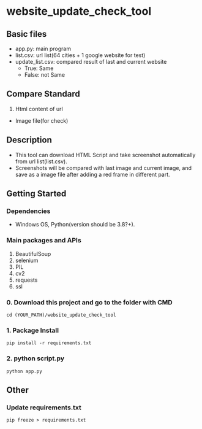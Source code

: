 # website_update_check_tool
## Basic files
- app.py: main program
- list.csv: url list(64 cities + 1 google website for test)
- update_list.csv: compared result of last and current website
  - True: Same
  - False: not Same

## Compare Standard
1. Html content of url
* Image file(for check)

## Description
* This tool can download HTML Script and take screenshot automatically from url list(list.csv).
* Screenshots will be compared with last image and current image, and save as a image file after adding a red frame in different part.

## Getting Started
### Dependencies
* Windows OS, Python(version should be 3.8?+).

### Main packages and APIs
1. BeautifulSoup
2. selenium
3. PIL
4. cv2
5. requests
6. ssl

### 0. Download this project and go to the folder with CMD
```
cd (YOUR_PATH)/website_update_check_tool
```

### 1. Package Install
```
pip install -r requirements.txt
```

### 2. python script.py
```
python app.py
```

## Other
### Update requirements.txt
```
pip freeze > requirements.txt
```
